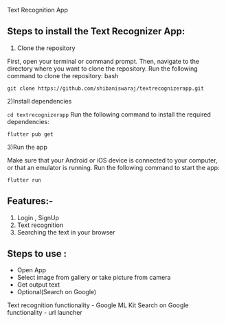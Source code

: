 Text Recognition App

## Steps to install the Text Recognizer App:

1) Clone the repository

First, open your terminal or command prompt.
Then, navigate to the directory where you want to clone the repository.
Run the following command to clone the repository:
bash

```git clone https://github.com/shibaniswaraj/textrecognizerapp.git```


2)Install dependencies

```cd textrecognizerapp```
Run the following command to install the required dependencies:

```flutter pub get```

3)Run the app

Make sure that your Android or iOS device is connected to your computer, or that an emulator is running.
Run the following command to start the app:

```flutter run```

## Features:-

1) Login , SignUp
2) Text recognition
3) Searching the text in your browser

## Steps to use :
- Open App
- Select image from gallery or take picture from camera
- Get output text
- Optional(Search on Google)


Text recognition functionality - Google ML Kit
Search on Google functionality - url launcher

